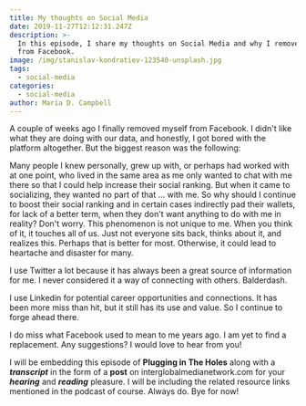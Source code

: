 ```yaml
---
title: My thoughts on Social Media
date: 2019-11-27T12:12:31.247Z
description: >-
  In this episode, I share my thoughts on Social Media and why I removed myself
  from Facebook.
image: /img/stanislav-kondratiev-123540-unsplash.jpg
tags:
  - social-media
categories:
  - social-media
author: Maria D. Campbell
---
```

A couple of weeks ago I finally removed myself from Facebook. I didn't like what they are doing with our data, and honestly, I got bored with the platform altogether. But the biggest reason was the following:

Many people I knew personally, grew up with, or perhaps had worked with at one point, who lived in the same area as me only wanted to chat with me there so that I could help increase their social ranking. But when it came to socializing, they wanted no part of that … with me. So why should I continue to boost their social ranking and in certain cases indirectly pad their wallets, for lack of a better term, when they don't want anything to do with me in reality? Don't worry. This phenomenon is not unique to me. When you think of it, it  touches all of us. Just not everyone sits back, thinks about it, and realizes this. Perhaps that is better for most. Otherwise, it could lead to heartache and disaster for many.

I use Twitter a lot because it has always been a great source of information for me. I never considered it a way of connecting with others. Balderdash. 

I use Linkedin for potential career opportunities and connections. It has been more miss than hit, but it still has its use and value. So I continue to forge ahead there.

I do miss what Facebook used to mean to me years ago. I am yet to find a replacement. Any suggestions? I would love to hear from you!

I will be embedding this episode of **Plugging in The Holes** along with a ***transcript*** in the form of a **post** on interglobalmedianetwork.com for your ***hearing*** and ***reading*** pleasure. I will be including the related resource links mentioned in the podcast of course. Always do. Bye for now!
